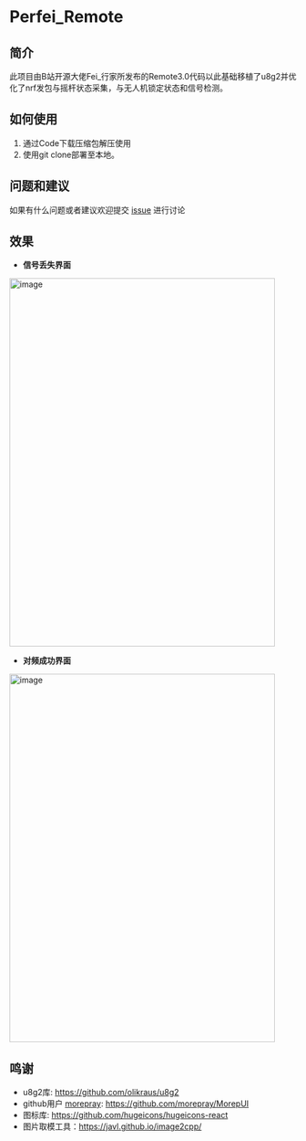 # Perfei_Remote
## 简介

此项目由B站开源大佬Fei_行家所发布的Remote3.0代码以此基础移植了u8g2并优化了nrf发包与摇杆状态采集，与无人机锁定状态和信号检测。

## 如何使用
1. 通过Code下载压缩包解压使用
2. 使用git clone部署至本地。

## 问题和建议

如果有什么问题或者建议欢迎提交 [issue](https://github.com/lTinchl/Perfei_Remote/issues) 进行讨论

## 效果

- **信号丢失界面**
<img width="466" height="645" alt="image" src="https://github.com/user-attachments/assets/6da6a0b1-d8bd-492f-bccc-02e889135491" />


- **对频成功界面**
<img width="466" height="645" alt="image" src="https://github.com/user-attachments/assets/f2be913b-c23b-4737-8cf4-3d294b5918ed" />


## 鸣谢

- u8g2库: https://github.com/olikraus/u8g2
- github用户 [morepray](https://github.com/morepray): https://github.com/morepray/MorepUI
- 图标库: https://github.com/hugeicons/hugeicons-react
- 图片取模工具：https://javl.github.io/image2cpp/
